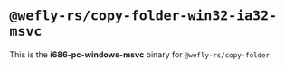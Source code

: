 # `@wefly-rs/copy-folder-win32-ia32-msvc`

This is the **i686-pc-windows-msvc** binary for `@wefly-rs/copy-folder`
